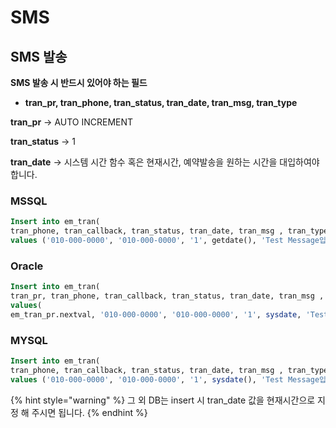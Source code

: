 # SMS

## SMS 발송

**SMS 발송 시 반드시 있어야 하는 필드**

* **tran\_pr, tran\_phone, tran\_status, tran\_date, tran\_msg, tran\_type**

**tran\_pr** -> AUTO INCREMENT

**tran\_status** -> 1

**tran\_date** -> 시스템 시간 함수 혹은 현재시간, 예약발송을 원하는 시간을 대입하여야 합니다.



### MSSQL

```sql
Insert into em_tran(
tran_phone, tran_callback, tran_status, tran_date, tran_msg , tran_type) 
values ('010-000-0000', '010-000-0000', '1', getdate(), 'Test Message입니다' ,4);
```

### Oracle

```sql
Insert into em_tran(
tran_pr, tran_phone, tran_callback, tran_status, tran_date, tran_msg , tran_type) 
values(
em_tran_pr.nextval, '010-000-0000', '010-000-0000', '1', sysdate, 'Test Message입니다' ,4);
```

### MYSQL

```sql
Insert into em_tran(
tran_phone, tran_callback, tran_status, tran_date, tran_msg , tran_type) 
values ('010-000-0000', '010-000-0000', '1', sysdate(), 'Test Message입니다' ,4);
```

{% hint style="warning" %}
그 외 DB는 insert 시 tran\_date 값을 현재시간으로 지정 해 주시면 됩니다.
{% endhint %}

